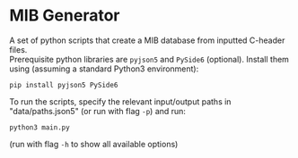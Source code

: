 # MIB Generator
A set of python scripts that create a MIB database from inputted C-header files.  
Prerequisite python libraries are `pyjson5` and `PySide6` (optional). Install them using (assuming a standard Python3 environment):
```
pip install pyjson5 PySide6
``` 
To run the scripts, specify the relevant input/output paths in "data/paths.json5"  (or run with flag `-p`) and run:
```
python3 main.py
```
(run with flag `-h` to show all available options)
